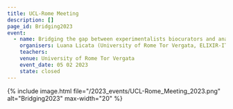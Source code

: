 ```yaml
---
title: UCL-Rome Meeting
description: []
page_id: Bridging2023
event:
  - name: Bridging the gap between experimentalists biocurators and analysis tool providers.
    organisers: Luana Licata (University of Rome Tor Vergata, ELIXIR-IT) Ruth Lovering University College of London, UCL, UK
    teachers: 
    venue: University of Rome Tor Vergata
    event_date: 05 02 2023 
    state: closed
---
```


{% include image.html file="/2023_events/UCL-Rome_Meeting_2023.png"  alt="Bridging2023" max-width="20" %}
